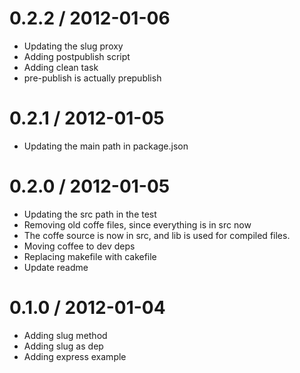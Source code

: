 
0.2.2 / 2012-01-06 
==================

  * Updating the slug proxy
  * Adding postpublish script
  * Adding clean task
  * pre-publish is actually prepublish

0.2.1 / 2012-01-05 
==================

  * Updating the main path in package.json

0.2.0 / 2012-01-05 
==================

  * Updating the src path in the test
  * Removing old coffe files, since everything is in src now
  * The coffe source is now in src, and lib is used for compiled files.
  * Moving coffee to dev deps
  * Replacing makefile with cakefile
  * Update readme

0.1.0 / 2012-01-04 
==================

  * Adding slug method
  * Adding slug as dep
  * Adding express example
